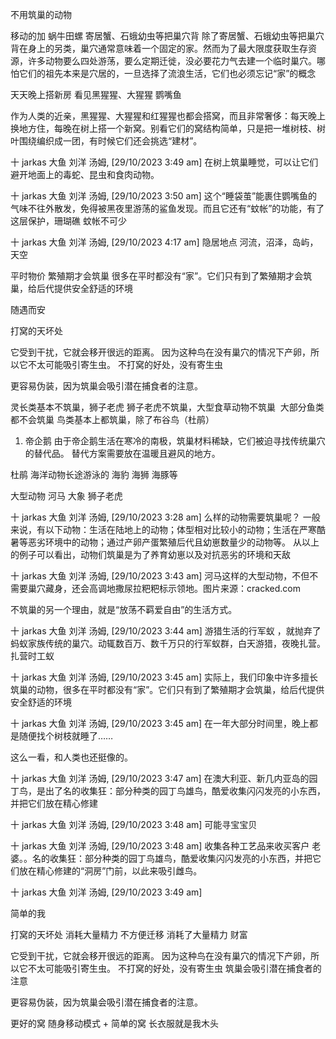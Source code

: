不用筑巢的动物

移动的加 蜗牛田螺 寄居蟹、石蛾幼虫等把巢穴背
除了寄居蟹、石蛾幼虫等把巢穴背在身上的另类，巢穴通常意味着一个固定的家。然而为了最大限度获取生存资源，许多动物要么四处游荡，要么定期迁徙，没必要花力气去建一个临时巢穴。哪怕它们的祖先本来是穴居的，一旦选择了流浪生活，它们也必须忘记“家”的概念

天天晚上搭新房 看见黑猩猩、大猩猩 鹦嘴鱼



作为人类的近亲，黑猩猩、大猩猩和红猩猩也都会搭窝，而且非常奢侈：每天晚上换地方住，每晚在树上搭一个新窝。别看它们的窝结构简单，只是把一堆树枝、树叶围绕编织成一团，有时候它们还会挑选“建材”。

十 jarkas 大鱼 刘洋 汤姆, [29/10/2023 3:49 am]
在树上筑巢睡觉，可以让它们避开地面上的毒蛇、昆虫和食肉动物。

十 jarkas 大鱼 刘洋 汤姆, [29/10/2023 3:50 am]
这个“睡袋茧”能裹住鹦嘴鱼的气味不往外散发，免得被黑夜里游荡的鲨鱼发现。而且它还有“蚊帐”的功能，有了这层保护，珊瑚礁 蚊帐不可少

十 jarkas 大鱼 刘洋 汤姆, [29/10/2023 4:17 am]
隐居地点  河流，沼泽，岛屿，天空

平时物价 繁殖期才会筑巢
很多在平时都没有“家”。它们只有到了繁殖期才会筑巢，给后代提供安全舒适的环境

 

随遇而安

打窝的天坏处

它受到干扰，它就会移开很远的距离。
因为这种鸟在没有巢穴的情况下产卵，所以它不太可能吸引寄生虫。
不打窝的好处，没有寄生虫

更容易伪装，因为筑巢会吸引潜在捕食者的注意。

灵长类基本不筑巢，狮子老虎
狮子老虎不筑巢，大型食草动物不筑巢
 大部分鱼类都不会筑巢
鸟类基本上都筑巢，除了布谷鸟（杜鹃）

1. 帝企鹅
由于帝企鹅生活在寒冷的南极，筑巢材料稀缺，它们被迫寻找传统巢穴的替代品。
替代方案需要放在温暖且避风的地方。

杜鹃
海洋动物长途游泳的 海豹 海狮 海豚等

大型动物 河马 大象 狮子老虎

十 jarkas 大鱼 刘洋 汤姆, [29/10/2023 3:28 am]
么样的动物需要筑巢呢？ 一般来说，有以下动物：生活在陆地上的动物；体型相对比较小的动物；生活在严寒酷暑等恶劣环境中的动物；通过产卵产蛋繁殖后代且幼崽数量少的动物等。 从以上的例子可以看出，动物们筑巢是为了养育幼崽以及对抗恶劣的环境和天敌

十 jarkas 大鱼 刘洋 汤姆, [29/10/2023 3:43 am]
河马这样的大型动物，不但不需要巢穴藏身，还会高调地撒尿拉粑粑标示领地。图片来源：cracked.com


不筑巢的另一个理由，就是“放荡不羁爱自由”的生活方式。

十 jarkas 大鱼 刘洋 汤姆, [29/10/2023 3:44 am]
游猎生活的行军蚁
，就抛弃了蚂蚁家族传统的巢穴。动辄数百万、数千万只的行军蚁群，白天游猎，夜晚扎营。扎营时工蚁

十 jarkas 大鱼 刘洋 汤姆, [29/10/2023 3:45 am]
实际上，我们印象中许多擅长筑巢的动物，很多在平时都没有“家”。它们只有到了繁殖期才会筑巢，给后代提供安全舒适的环境

十 jarkas 大鱼 刘洋 汤姆, [29/10/2023 3:45 am]
在一年大部分时间里，晚上都是随便找个树枝就睡了……


这么一看，和人类也还挺像的。

十 jarkas 大鱼 刘洋 汤姆, [29/10/2023 3:47 am]
在澳大利亚、新几内亚岛的园丁鸟，是出了名的收集狂：部分种类的园丁鸟雄鸟，酷爱收集闪闪发亮的小东西，并把它们放在精心修建

十 jarkas 大鱼 刘洋 汤姆, [29/10/2023 3:48 am]
可能寻宝宝贝

十 jarkas 大鱼 刘洋 汤姆, [29/10/2023 3:48 am]
收集各种工艺品来收买客户  老婆。。名的收集狂：部分种类的园丁鸟雄鸟，酷爱收集闪闪发亮的小东西，并把它们放在精心修建的“洞房”门前，以此来吸引雌鸟。

十 jarkas 大鱼 刘洋 汤姆, [29/10/2023 3:49 am]

简单的我


打窝的天坏处
消耗大量精力
不方便迁移 消耗了大量精力 财富

它受到干扰，它就会移开很远的距离。
因为这种鸟在没有巢穴的情况下产卵，所以它不太可能吸引寄生虫。
不打窝的好处，没有寄生虫
筑巢会吸引潜在捕食者的注意

更容易伪装，因为筑巢会吸引潜在捕食者的注意。


更好的窝
随身移动模式 + 简单的窝
长衣服就是我木头
